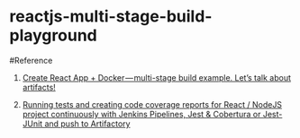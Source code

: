 # reactjs-multi-stage-build-playground


#Reference

1. [Create React App + Docker — multi-stage build example. Let’s talk about artifacts!](https://medium.com/@shakyShane/lets-talk-about-docker-artifacts-27454560384f)

2. [Running tests and creating code coverage reports for React / NodeJS project continuously with Jenkins Pipelines, Jest & Cobertura or Jest-JUnit and push to Artifactory
](https://medium.com/@elisegev/running-tests-and-creating-code-coverage-reports-for-react-nodejs-project-continuously-with-60312b6a2dd0)
